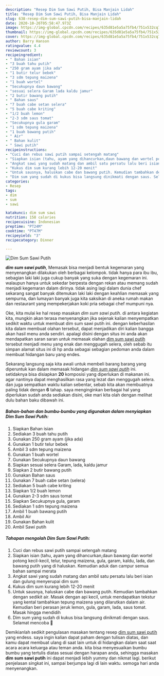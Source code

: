 ```yaml
---
description: "Resep Dim Sum Sawi Putih, Bisa Manjain Lidah"
title: "Resep Dim Sum Sawi Putih, Bisa Manjain Lidah"
slug: 638-resep-dim-sum-sawi-putih-bisa-manjain-lidah
date: 2020-10-26T05:58:47.973Z
image: https://img-global.cpcdn.com/recipes/635d81e5a5a75fb4/751x532cq70/dim-sum-sawi-putih-foto-resep-utama.jpg
thumbnail: https://img-global.cpcdn.com/recipes/635d81e5a5a75fb4/751x532cq70/dim-sum-sawi-putih-foto-resep-utama.jpg
cover: https://img-global.cpcdn.com/recipes/635d81e5a5a75fb4/751x532cq70/dim-sum-sawi-putih-foto-resep-utama.jpg
author: Barry Hanson
ratingvalue: 4.4
reviewcount: 3
recipeingredient:
- " Bahan isian"
- "3 buah tahu putih"
- "250 gram ayam jika ada"
- "1 butir telur bebek"
- "3 sdm tepung maizena"
- "1 buah wortel"
- "Secukupnya daun bawang"
- "sesuai selera Garam lada kaldu jamur"
- "2 butir bawang putih"
- " Bahan saus"
- "7 buah cabe setan selera"
- "5 buah cabe kriting"
- "1/2 buah lemon"
- "2-3 sdm saus tomat"
- "Secukupnya gula garam"
- "1 sdm tepung maizena"
- "1 buah bawang putih"
- " Air"
- " Bahan kulit"
- " Sawi putih"
recipeinstructions:
- "Cuci dan rebus sawi putih sampai setengah matang"
- "Siapkan isian (tahu, ayam yang dihancurkan,daun bawang dan wortel potong kecil-kecil, telur, tepung maizena, gula, garam, kaldu, lada, dan bawang putih yang di haluskan. Kemudian aduk dan campur semua bahan sampai merata"
- "Angkat sawi yang sudah matang dan ambil satu persatu lalu beri isian dan gulung menyerupai dim sum"
- "Kukus dim sum kurang lebih 12-20 menit"
- "Untuk sausnya, haluskan cabe dan bawang putih. Kemudian tambahkan dengan sedikit air. Masak dengan api kecil, untuk mendapatkan tekstur yang kental tambahkan tepung maizena yang dilarutkan dalam air. Kemudian beri perasan jeruk lemon, gula, garam, lada, saus tomat. Masak hingga mendidih"
- "Dim sum yang sudah di kukus bisa langsung dinikmati dengan saus. Selamat mencoba 🤗"
categories:
- Resep
tags:
- dim
- sum
- sawi

katakunci: dim sum sawi 
nutrition: 158 calories
recipecuisine: Indonesian
preptime: "PT24M"
cooktime: "PT47M"
recipeyield: "3"
recipecategory: Dinner

---
```



![Dim Sum Sawi Putih](https://img-global.cpcdn.com/recipes/635d81e5a5a75fb4/751x532cq70/dim-sum-sawi-putih-foto-resep-utama.jpg)

<b><i>dim sum sawi putih</i></b>, Memasak bisa menjadi bentuk kegemaran yang menyenangkan dilakukan oleh berbagai kelompok. tidak hanya para ibu ibu, sebagian laki laki juga cukup banyak yang suka dengan kegemaran ini. walaupun hanya untuk sekedar berpesta dengan rekan atau memang sudah menjadi kegemaran dalam dirinya. tidak asing lagi dalam dunia chef sekarang sangat banyak ditemukan laki laki dengan keahlian memasak yang sempurna, dan lumayan banyak juga kita saksikan di aneka rumah makan dan restaurant yang mempekerjakan koki pria sebagai chef mumpuni nya.



Oke, kita mulai ke hal resep masakan <i>dim sum sawi putih</i>. di antara kegiatan kita, mungkin akan terasa menyenangkan jika sejenak kalian menyempatkan sedikit waktu untuk membuat dim sum sawi putih ini. dengan keberhasilan kita dalam membuat olahan tersebut, dapat menjadikan diri kalian bangga akan hasil menu anda sendiri. apalagi disini dengan situs ini anda akan mendapatkan saran saran untuk memasak olahan <u>dim sum sawi putih</u> tersebut menjadi menu yang enak dan menggugah selera, oleh sebab itu simpan alamat situs ini di hp anda sebagai sebagian pedoman anda dalam membuat hidangan baru yang endes.


Sekarang langsung saja kita awali untuk membeli barang barang yang diperuntuk kan dalam memasak hidangan <u><i>dim sum sawi putih</i></u> ini. setidaknya bisa disiapkan <b>20</b> komposisi yang diperlukan di makanan ini. agar nantinya dapat menghasilkan rasa yang lezat dan menggugah selera. dan juga sempatkan waktu kalian sebentar, sebab kita akan membuatnya paling tidak dengan <b>6</b> tahap. saya menginginkan berbagai hal yang diperlukan sudah anda sediakan disini, oke mari kita olah dengan melihat dulu bahan baku dibawah ini.

<!--inarticleads1-->

##### Bahan-bahan dan bumbu-bumbu yang digunakan dalam menyiapkan Dim Sum Sawi Putih:

1. Siapkan  Bahan isian
1. Sediakan 3 buah tahu putih
1. Gunakan 250 gram ayam (jika ada)
1. Gunakan 1 butir telur bebek
1. Ambil 3 sdm tepung maizena
1. Gunakan 1 buah wortel
1. Gunakan Secukupnya daun bawang
1. Siapkan sesuai selera Garam, lada, kaldu jamur
1. Siapkan 2 butir bawang putih
1. Gunakan  Bahan saus
1. Gunakan 7 buah cabe setan (selera)
1. Sediakan 5 buah cabe kriting
1. Siapkan 1/2 buah lemon
1. Gunakan 2-3 sdm saus tomat
1. Siapkan Secukupnya gula, garam
1. Sediakan 1 sdm tepung maizena
1. Ambil 1 buah bawang putih
1. Ambil  Air
1. Gunakan  Bahan kulit
1. Ambil  Sawi putih




<!--inarticleads2-->

##### Tahapan mengolah Dim Sum Sawi Putih:

1. Cuci dan rebus sawi putih sampai setengah matang
1. Siapkan isian (tahu, ayam yang dihancurkan,daun bawang dan wortel potong kecil-kecil, telur, tepung maizena, gula, garam, kaldu, lada, dan bawang putih yang di haluskan. Kemudian aduk dan campur semua bahan sampai merata
1. Angkat sawi yang sudah matang dan ambil satu persatu lalu beri isian dan gulung menyerupai dim sum
1. Kukus dim sum kurang lebih 12-20 menit
1. Untuk sausnya, haluskan cabe dan bawang putih. Kemudian tambahkan dengan sedikit air. Masak dengan api kecil, untuk mendapatkan tekstur yang kental tambahkan tepung maizena yang dilarutkan dalam air. Kemudian beri perasan jeruk lemon, gula, garam, lada, saus tomat. Masak hingga mendidih
1. Dim sum yang sudah di kukus bisa langsung dinikmati dengan saus. Selamat mencoba 🤗




Demikianlah sedikit pengulasan masakan tentang resep <u>dim sum sawi putih</u> yang endess. saya ingin kalian dapat paham dengan tulisan diatas, dan kamu dapat membuat ulang di saat lain untuk di hidangkan dalam saat saat acara acara keluarga atau teman anda. kita bisa menyesuaikan bumbu bumbu yang tertulis diatas sesuai dengan harapan anda, sehingga masakan <b>dim sum sawi putih</b> ini dapat menjadi lebih yummy dan nikmat lagi. berikut penjelasan singkat ini, sampai berjumpa lagi di lain waktu. semoga hari anda menyenangkan.
